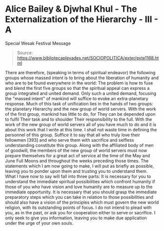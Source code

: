 # Alice Bailey & Djwhal Khul - The Externalization of the Hierarchy - III - A
Special Wesak Festival Message

> Source: https://www.bibliotecapleyades.net/SOCIOPOLITICA/exter/exte1168.html

There are therefore, (speaking in terms of spiritual endeavor) the following groups whose massed intent is to bring about the liberation of humanity and who are to be found everywhere in the world:
The problem is how to fuse and blend the first five groups so that the spiritual appeal can express a group integrated and united demand. Only such a united demand, focusing the "massed intent" of mankind will suffice to evoke an extra-planetary response.
Much of this task of unification lies in the hands of two groups: the planetary Hierarchy and the new group of world servers. With the work of the first group, mankind has little to do, for They can be depended upon to fulfil Their task and to shoulder Their responsibility to the full. With the work of the new group of world servers all of you have much to do and it is about this work that I write at this time.
I shall not waste time in defining the personnel of this group. Suffice it to say that all who truly love their fellowmen [393] and who serve them with sacrifice and selfless understanding constitute this group. Along with the affiliated body of men of goodwill, the members of the new group of world servers must now prepare themselves for a great act of service at the time of the May and June Full Moons and throughout the weeks preceding those times.
The statements which I am now going to make, I will put as briefly as possible, leaving you to ponder upon them and trusting you to understand them. What I have now to say will fall into three parts:
It is necessary for you to understand the immediate spiritual possibilities which confront humanity if those of you who have vision and love humanity are to measure up to the immediate opportunity. It is necessary that you should grasp the immediate preparatory steps which you can take in relation to those possibilities and should also have a vision of the principles which must govern the new world religion, with its outstanding points of focus. I do not intend to plead with you, as in the past, or ask you for cooperation either to serve or sacrifice. I only seek to give you information, leaving you to make due application under the urge of your own souls.
